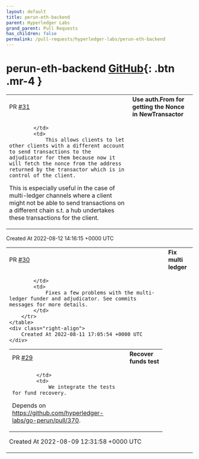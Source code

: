 ```yaml
---
layout: default
title: perun-eth-backend
parent: Hyperledger Labs
grand_parent: Pull Requests
has_children: false
permalink: /pull-requests/hyperledger-labs/perun-eth-backend
---
```


# perun-eth-backend <span class="fs-3 right-align">[GitHub](https://github.com/hyperledger-labs/perun-eth-backend){: .btn .mr-4 }</span>


<div>
    <table>
        <tr>
            <td>
                PR <a href="https://github.com/hyperledger-labs/perun-eth-backend/pull/31" class=".btn">#31</a>
            </td>
            <td>
                <b>
                    Use auth.From for getting the Nonce in NewTransactor
                </b>
            </td>
        </tr>
        <tr>
            <td>
                
            </td>
            <td>
                This allows clients to let other clients with a different account to send transactions to the adjudicator for them because now it will fetch the nonce from the address returned by the transactor which is in control of the client.
This is especially useful in the case of multi-ledger channels where a client might not be able to send transactions on a different chain s.t. a hub undertakes these transactions for the client.
            </td>
        </tr>
    </table>
    <div class="right-align">
        Created At 2022-08-12 14:16:15 +0000 UTC
    </div>
</div>

<div>
    <table>
        <tr>
            <td>
                PR <a href="https://github.com/hyperledger-labs/perun-eth-backend/pull/30" class=".btn">#30</a>
            </td>
            <td>
                <b>
                    Fix multi ledger
                </b>
            </td>
        </tr>
        <tr>
            <td>
                
            </td>
            <td>
                Fixes a few problems with the multi-ledger funder and adjudicator. See commits messages for more details.
            </td>
        </tr>
    </table>
    <div class="right-align">
        Created At 2022-08-11 17:05:54 +0000 UTC
    </div>
</div>

<div>
    <table>
        <tr>
            <td>
                PR <a href="https://github.com/hyperledger-labs/perun-eth-backend/pull/29" class=".btn">#29</a>
            </td>
            <td>
                <b>
                    Recover funds test
                </b>
            </td>
        </tr>
        <tr>
            <td>
                
            </td>
            <td>
                We integrate the tests for fund recovery.

Depends on https://github.com/hyperledger-labs/go-perun/pull/370.
            </td>
        </tr>
    </table>
    <div class="right-align">
        Created At 2022-08-09 12:31:58 +0000 UTC
    </div>
</div>


